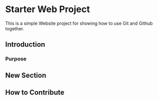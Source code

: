 # Starter Web Project

This is a simple Website project for showing how to use Git and Github together.

## Introduction

### Purpose

## New Section

## How to Contribute